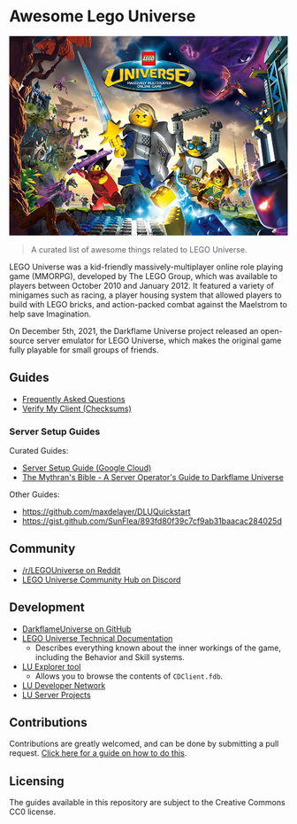 # Awesome Lego Universe

![](images/splash-art.jpg)

> A curated list of awesome things related to LEGO Universe.

LEGO Universe was a kid-friendly massively-multiplayer online role playing game (MMORPG), developed by The LEGO Group, which was available to players between October 2010 and January 2012. It featured a variety of minigames such as racing, a player housing system that allowed players to build with LEGO bricks, and action-packed combat against the Maelstrom to help save Imagination.

On December 5th, 2021, the Darkflame Universe project released an open-source server emulator for LEGO Universe, which makes the original game fully playable for small groups of friends.

## Guides

* [Frequently Asked Questions](frequently-asked-questions.md)
* [Verify My Client (Checksums)](verify-my-client.md)

### Server Setup Guides

Curated Guides:

* [Server Setup Guide (Google Cloud)](google-cloud-setup.md)
* [The Mythran's Bible - A Server Operator's Guide to Darkflame Universe](mythrans-bible.md)

Other Guides:

* https://github.com/maxdelayer/DLUQuickstart
* https://gist.github.com/SunFlea/893fd80f39c7cf9ab31baacac284025d

## Community

* [/r/LEGOUniverse on Reddit](https://old.reddit.com/r/legouniverse/)
* [LEGO Universe Community Hub on Discord](https://discord.com/invite/tWTAa7f)

## Development

* [DarkflameUniverse on GitHub](https://github.com/DarkflameUniverse)
* [LEGO Universe Technical Documentation](https://docs.lu-dev.net/en/latest/)
  - Describes everything known about the inner workings of the game, including the Behavior and Skill systems.
* [LU Explorer tool](https://github.com/Xiphoseer/lu-explorer)
  - Allows you to browse the contents of `CDClient.fdb`.
* [LU Developer Network](https://lu-dev.net/)
* [LU Server Projects](https://lusprojects.github.io/)

## Contributions

Contributions are greatly welcomed, and can be done by submitting a pull request. [Click here for a guide on how to do this](https://docs.github.com/en/repositories/working-with-files/managing-files/editing-files#editing-files-in-another-users-repository).

## Licensing

The guides available in this repository are subject to the Creative Commons CC0 license.
